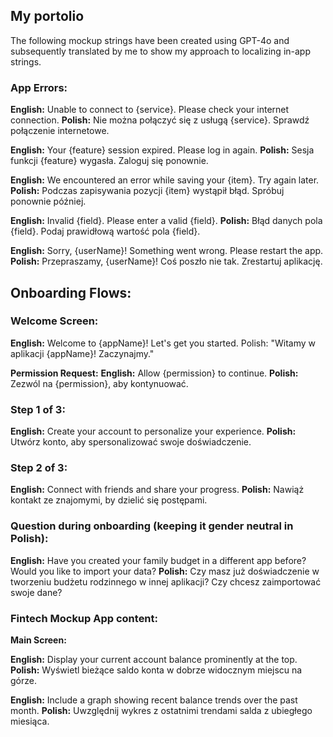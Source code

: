 ## My portolio
The following mockup strings have been created using GPT-4o and subsequently translated by me to show my approach to localizing in-app strings.

### App Errors:

**English:** Unable to connect to {service}. Please check your internet connection.
**Polish:** Nie można połączyć się z usługą {service}. Sprawdź połączenie internetowe.

**English:** Your {feature} session expired. Please log in again.
**Polish:** Sesja funkcji {feature} wygasła. Zaloguj się ponownie.

**English:** We encountered an error while saving your {item}. Try again later.
**Polish:** Podczas zapisywania pozycji {item} wystąpił błąd. Spróbuj ponownie później.

**English:** Invalid {field}. Please enter a valid {field}.
**Polish:** Błąd danych pola {field}. Podaj prawidłową wartość pola {field}.

**English:** Sorry, {userName}! Something went wrong. Please restart the app.
**Polish:** Przepraszamy, {userName}! Coś poszło nie tak. Zrestartuj aplikację.

## Onboarding Flows:

### **Welcome Screen:**
**English:** Welcome to {appName}! Let's get you started.
Polish: "Witamy w aplikacji {appName}! Zaczynajmy."

**Permission Request:**
**English:** Allow {permission} to continue.
**Polish:** Zezwól na {permission}, aby kontynuować.

### **Step 1 of 3:**
**English:** Create your account to personalize your experience.
**Polish:** Utwórz konto, aby spersonalizować swoje doświadczenie.

### Step 2 of 3:
**English:** Connect with friends and share your progress.
**Polish:** Nawiąż kontakt ze znajomymi, by dzielić się postępami.

### Question during onboarding (keeping it gender neutral in Polish):
**English:** Have you created your family budget in a different app before? Would you like to import your data?
**Polish:** Czy masz już doświadczenie w tworzeniu budżetu rodzinnego w innej aplikacji? Czy chcesz zaimportować swoje dane?

### Fintech Mockup App content:
**Main Screen:**

**English:** Display your current account balance prominently at the top.
**Polish:** Wyświetl bieżące saldo konta w dobrze widocznym miejscu na górze.

**English:** Include a graph showing recent balance trends over the past month.
**Polish:** Uwzględnij wykres z ostatnimi trendami salda z ubiegłego miesiąca.


